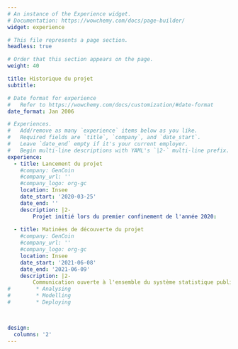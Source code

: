 ```yaml
---
# An instance of the Experience widget.
# Documentation: https://wowchemy.com/docs/page-builder/
widget: experience

# This file represents a page section.
headless: true

# Order that this section appears on the page.
weight: 40

title: Historique du projet
subtitle:

# Date format for experience
#   Refer to https://wowchemy.com/docs/customization/#date-format
date_format: Jan 2006

# Experiences.
#   Add/remove as many `experience` items below as you like.
#   Required fields are `title`, `company`, and `date_start`.
#   Leave `date_end` empty if it's your current employer.
#   Begin multi-line descriptions with YAML's `|2-` multi-line prefix.
experience:
  - title: Lancement du projet
    #company: GenCoin
    #company_url: ''
    #company_logo: org-gc
    location: Insee
    date_start: '2020-03-25'
    date_end: ''
    description: |2-
        Projet initié lors du premier confinement de l'année 2020:
        
  - title: Matinées de découverte du projet
    #company: GenCoin
    #company_url: ''
    #company_logo: org-gc
    location: Insee
    date_start: '2021-06-08'
    date_end: '2021-06-09'
    description: |2-
        Communication ouverte à l'ensemble du système statistique public de la philosophie du projet et du contenu de la documentation
#        * Analysing
#        * Modelling
#        * Deploying
        


design:
  columns: '2'
---
```

